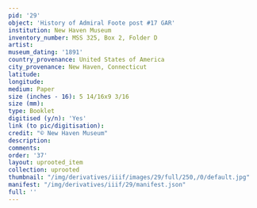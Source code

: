 ```yaml
---
pid: '29'
object: 'History of Admiral Foote post #17 GAR'
institution: New Haven Museum
inventory_number: MSS 325, Box 2, Folder D
artist:
museum_dating: '1891'
country_provenance: United States of America
city_provenance: New Haven, Connecticut
latitude:
longitude:
medium: Paper
size (inches - 16): 5 14/16x9 3/16
size (mm):
type: Booklet
digitised (y/n): 'Yes'
link (to pic/digitisation):
credit: "© New Haven Museum"
description:
comments:
order: '37'
layout: uprooted_item
collection: uprooted
thumbnail: "/img/derivatives/iiif/images/29/full/250,/0/default.jpg"
manifest: "/img/derivatives/iiif/29/manifest.json"
full: ''
---
```

